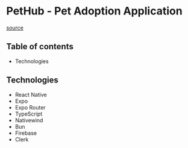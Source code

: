 # PetHub - Pet Adoption Application

[source](https://www.youtube.com/watch?v=c0AOwKlAz9I)

## Table of contents

- Technologies

## Technologies

- React Native
- Expo
- Expo Router
- TypeScript
- Nativewind
- Bun
- Firebase
- Clerk
